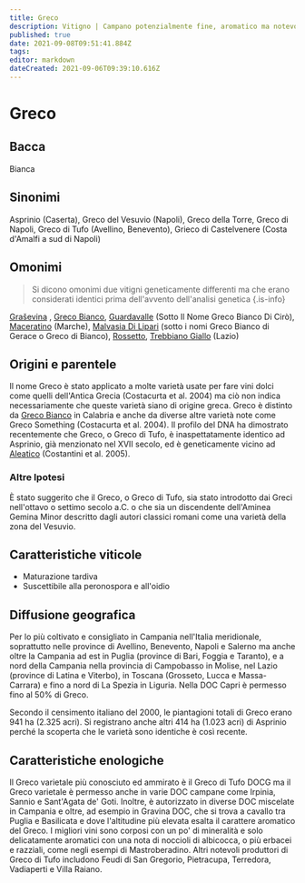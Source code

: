 ```yaml
---
title: Greco
description: Vitigno | Campano potenzialmente fine, aromatico ma notevolmente fermo.
published: true
date: 2021-09-08T09:51:41.884Z
tags: 
editor: markdown
dateCreated: 2021-09-06T09:39:10.616Z
---
```


# Greco

## Bacca
Bianca

## Sinonimi
Asprinio (Caserta), Greco del Vesuvio (Napoli), Greco della Torre, Greco di Napoli, Greco di Tufo (Avellino, Benevento), Grieco di Castelvenere (Costa d'Amalfi a sud di Napoli)

## Omonimi
> Si dicono omonimi due vitigni geneticamente differenti ma che erano considerati identici prima dell'avvento dell'analisi genetica
{.is-info}

[Graševina](/vitigni/Croazia/grasevina) , [Greco Bianco](/vitigni/Italia/greco-bianco), [Guardavalle](/vitigni/guardavalle) (Sotto Il Nome Greco Bianco Di Cirò), [Maceratino](/vitigni/Italia/maceratino) (Marche), [Malvasia Di Lipari](/vitigni/Italia/malvasia-di-lipari) (sotto i nomi Greco Bianco di Gerace o Greco di Bianco), [Rossetto](/vitigni/Italia/rossetto), [Trebbiano Giallo](/vitigni/Italia/trebbiano-giallo) (Lazio)


## Origini e parentele
Il nome Greco è stato applicato a molte varietà usate per fare vini dolci come quelli dell'Antica Grecia (Costacurta et al. 2004) ma ciò non indica necessariamente che queste varietà siano di origine greca. Greco è distinto da [Greco Bianco](/vitigni/Italia/greco-bianco) in Calabria e anche da diverse altre varietà note come Greco Something (Costacurta et al. 2004). Il profilo del DNA ha dimostrato recentemente che Greco, o Greco di Tufo, è inaspettatamente identico ad Asprinio, già menzionato nel XVII secolo, ed è geneticamente vicino ad [Aleatico](/vitigni/Italia/aleatico) (Costantini et al. 2005).

### Altre Ipotesi

È stato suggerito che il Greco, o Greco di Tufo, sia stato introdotto dai Greci nell'ottavo o settimo secolo a.C. o che sia un discendente dell'Aminea Gemina Minor descritto dagli autori classici romani come una varietà della zona del Vesuvio.

## Caratteristiche viticole

- Maturazione tardiva
- Suscettibile alla peronospora e all'oidio

## Diffusione geografica
Per lo più coltivato e consigliato in Campania nell'Italia meridionale, soprattutto nelle province di Avellino, Benevento, Napoli e Salerno ma anche oltre la Campania ad est in Puglia (province di Bari, Foggia e Taranto), e a nord della Campania nella provincia di Campobasso in Molise, nel Lazio (province di Latina e Viterbo), in Toscana (Grosseto, Lucca e Massa-Carrara) e fino a nord di La Spezia in Liguria. Nella DOC Capri è permesso fino al 50% di Greco.

Secondo il censimento italiano del 2000, le piantagioni totali di Greco erano 941 ha (2.325 acri). Si registrano anche altri 414 ha (1.023 acri) di Asprinio perché la scoperta che le varietà sono identiche è così recente.

## Caratteristiche enologiche

Il Greco varietale più conosciuto ed ammirato è il Greco di Tufo DOCG ma il Greco varietale è permesso anche in varie DOC campane come Irpinia, Sannio e Sant'Agata de' Goti. Inoltre, è autorizzato in diverse DOC miscelate in Campania e oltre, ad esempio in Gravina DOC, che si trova a cavallo tra Puglia e Basilicata e dove l'altitudine più elevata esalta il carattere aromatico del Greco. I migliori vini sono corposi con un po' di mineralità e solo delicatamente aromatici con una nota di noccioli di albicocca, o più erbacei e razziali, come negli esempi di Mastroberadino. Altri notevoli produttori di Greco di Tufo includono Feudi di San Gregorio, Pietracupa, Terredora, Vadiaperti e Villa Raiano.




